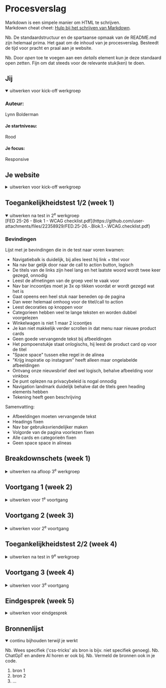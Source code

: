 # Procesverslag
Markdown is een simpele manier om HTML te schrijven.  
Markdown cheat cheet: [Hulp bij het schrijven van Markdown](https://github.com/adam-p/markdown-here/wiki/Markdown-Cheatsheet).

Nb. De standaardstructuur en de spartaanse opmaak van de README.md zijn helemaal prima. Het gaat om de inhoud van je procesverslag. Besteedt de tijd voor pracht en praal aan je website.

Nb. Door *open* toe te voegen aan een *details* element kun je deze standaard open zetten. Fijn om dat steeds voor de relevante stuk(ken) te doen.





## Jij

<details open>
  <summary>uitwerken voor kick-off werkgroep</summary>

  ### Auteur:
  Lynn Bolderman

  #### Je startniveau:
  Rood

  #### Je focus:
  Responsive
 
</details>





## Je website

<details>
  <summary>uitwerken voor kick-off werkgroep</summary>

  ### Je opdracht:
  Sostrene Grene: https://sostrenegrene.com/nl

  #### Screenshot(s) van de eerste pagina (small screen): 
  Homepagina  
  <img src="https://github.com/user-attachments/assets/51588205-c253-4e88-bbc6-565f57e9a5fd" width="375" alt="homepagina">

  #### Screenshot(s) van de tweede pagina (small screen):
  Productpagina   
  <img src="https://github.com/user-attachments/assets/f416d943-5987-4752-ba46-71ab6f03344e" width="375px" alt="inspiratie">



</details>



## Toegankelijkheidstest 1/2 (week 1)

<details open>
  <summary>uitwerken na test in 2<sup>e</sup> werkgroep</summary>
[FED 25-26 - Blok 1 - WCAG checklist.pdf](https://github.com/user-attachments/files/22358929/FED.25-26.-.Blok.1.-.WCAG.checklist.pdf)

  ### Bevindingen
  Lijst met je bevindingen die in de test naar voren kwamen:
  
 - Navigatiebalk is duidelijk, bij alles leest hij link + titel voor
 - Na nav bar gelijk door naar de call to action button, logisch
 - De titels van de links zijn heel lang en het laatste woord wordt twee keer gezegd, onnodig
 - Leest de afmetingen van de groep veel te vaak voor
 - Nav bar incoontjes moet je 3x op tikken voordat er wordt gezegd wat het is
 - Gaat opeens een heel stuk naar beneden op de pagina
 - Dan weer helemaal omhoog voor de titel/call to action
 - Leest decoraties op knoppen voor
 - Categorieen hebben veel te lange teksten en worden dubbel voorgelezen
 - Winkelwagen is niet 1 maar 2 icoontjes
 - Je kan niet makkelijk verder scrollen in dat menu naar nieuwe product cards
 - Geen goede vervangende tekst bij afbeeldingen
 - Het pompoenstukje staat onlogischs, hij leest de product card op voor de titel
 - "Space space" tussen elke regel in de alinea
 - "Krijg inspiratie op instagram" heeft alleen maar ongelabelde afbeeldingen
 - Ontvang onze nieuwsbrief deel wel logisch, behalve afbeelding voor vinkbox
 - De punt oplezen na privacybeleid is nogal onnodig
 - Navigation landmark duidelijk behalve dat de titels geen heading elements hebben
 - Tekening heeft geen beschrijving

  Samenvatting:
 - Afbeeldingen moeten vervangende tekst
 - Headings fixen
 - Nav bar gebruiksvriendelijker maken
 - Volgorde van de pagina voorlezen fixen
 - Alle cards en categorieën fixen
 - Geen space space in alineas

</details>



## Breakdownschets (week 1)

<details>
  <summary>uitwerken na afloop 3<sup>e</sup> werkgroep</summary>

  ### de hele pagina: 
  Link naar mijn breakdownschets: https://www.figma.com/design/6YSGkkIzKDlvcGJbcXbe9Z/Untitled?node-id=0-1&t=Mifgq6CwaZ34clkN-1

  ### dynamisch deel (bijv menu): 
  <img src="readme-images/dummy-plaatje.jpg" width="375px" alt="breakdown van een dynamisch deel">

  ### wellicht nog een dynamisch deel (bijv filter): 
  <img src="readme-images/dummy-plaatje.jpg" width="375px" alt="breakdown van nog een dynamisch deel">

</details>





## Voortgang 1 (week 2)

<details>
  <summary>uitwerken voor 1<sup>e</sup> voortgang</summary>

  ### Stand van zaken
  Het meerendeel van de pagina is vrij makkelijk in te delen in elementen, ik loop alleen vast bij de korte stukjes tekst die boven de H1's staan. Het lijkt me niet dat dat ook headings zijn, want er staat geen paragraaf onder maar wat is het dan wel? Online heb ik het small element gevonden maar ik weet niet zeker of dat hierbij past.
  

  ### Agenda voor meeting
  samen met je groepje opstellen

  | Lynn           | Nina               | Beyza        | Zara             |
  | ---            | ---                | ---          | ---              |
  | welke elementen krijgen stukjes tekst die bij een heading horen maar anders zijn opgemaakt?  | structuur van navigatie | moeilijk om wcag checklist volledig in te vullen | ...              |


  ### Verslag van meeting
  hier na afloop snel de uitkomsten van de meeting vastleggen

  - hidden h1
  - elke kop een h2, kopjes die daar onder vallen h3, enz
  - decoratie img in css
  - svg wel in html
  - visually hidden voor "lees meer (over dit)"
  - nav's hoeven niet per se in een section
  - img/svg vinden met inspect tool

</details>





## Voortgang 2 (week 3)

<details>
  <summary>uitwerken voor 2<sup>e</sup> voortgang</summary>

  ### Stand van zaken
  De animatie van mijn menu doet het niet, terwijl hij het in codepen wel doet. Ik vind het ook lastig om de gebruikte lettertypes te vinden, omdat ze achter een paywall zitten.

  ### Agenda voor meeting
  samen met je groepje opstellen

  | Lynn           | Nina               | Beyza        | Zara             |
  | ---            | ---                | ---          | ---              |
  | animatie werkend maken  | css structuur van bepaalde sections | ... | positioneren met css |


  ### Verslag van meeting
  hier na afloop snel de uitkomsten van de meeting vastleggen

  - punt 1
  - punt 2
  - nog een punt
- ...

</details>





## Toegankelijkheidstest 2/2 (week 4)

<details>
  <summary>uitwerken na test in 9<sup>e</sup> werkgroep</summary>

  ### Bevindingen
  Lijst met je bevindingen die in de test naar voren kwamen (geef ook aan wat er verbeterd is):

</details>





## Voortgang 3 (week 4)

<details>
  <summary>uitwerken voor 3<sup>e</sup> voortgang</summary>

  ### Stand van zaken
  hier dit ging goed & dit was lastig (neem ook screenshots op van delen van je website en code)


  ### Agenda voor meeting
  samen met je groepje opstellen

  | student 1      | student 2          | student 3    | student 4        |
  | ---            | ---                | ---          | ---              |
  | dit bespreken  | en dit             | en ik dit    | en dan ik dat    |
  | en dat ook nog | dit als er tijd is | nog een punt | dit wil ik zeker |
  | ...            | ...                | ...          | ...              |


  ### Verslag van meeting
  hier na afloop snel de uitkomsten van de meeting vastleggen

  - punt 1
  - punt 2
  - nog een punt
  - ...

</details>





## Eindgesprek (week 5)

<details>
  <summary>uitwerken voor eindgesprek</summary>

  ### Je uitkomst - karakteristiek screenshots:
  <img src="readme-images/dummy-plaatje.jpg" width="375px" alt="uitomst opdracht 1">


  ### Dit ging goed/Heb ik geleerd: 
  Korte omschrijving met plaatjes

  <img src="readme-images/dummy-plaatje.jpg" width="375px" alt="top">


  ### Dit was lastig/Is niet gelukt:
  Korte omschrijving met plaatjes

  <img src="readme-images/dummy-plaatje.jpg" width="375px" alt="bummer">
</details>





## Bronnenlijst

<details open>
  <summary>continu bijhouden terwijl je werkt</summary>

  Nb. Wees specifiek ('css-tricks' als bron is bijv. niet specifiek genoeg). 
  Nb. ChatGpT en andere AI horen er ook bij.
  Nb. Vermeld de bronnen ook in je code.

  1. bron 1
  2. bron 2
  3. ...

</details>
